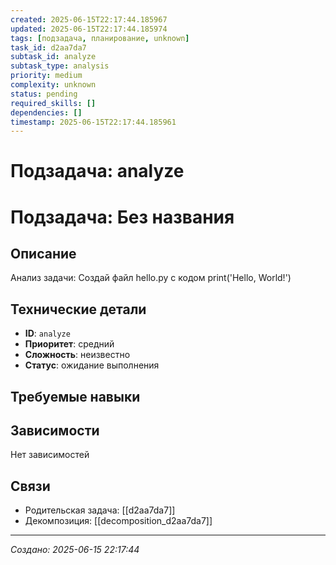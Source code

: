 ```yaml
---
created: 2025-06-15T22:17:44.185967
updated: 2025-06-15T22:17:44.185974
tags: [подзадача, планирование, unknown]
task_id: d2aa7da7
subtask_id: analyze
subtask_type: analysis
priority: medium
complexity: unknown
status: pending
required_skills: []
dependencies: []
timestamp: 2025-06-15T22:17:44.185961
---
```


# Подзадача: analyze

# Подзадача: Без названия

## Описание
Анализ задачи: Создай файл hello.py с кодом print('Hello, World!')

## Технические детали
- **ID**: `analyze`
- **Приоритет**: средний
- **Сложность**: неизвестно
- **Статус**: ожидание выполнения

## Требуемые навыки


## Зависимости
Нет зависимостей

## Связи
- Родительская задача: [[d2aa7da7]]
- Декомпозиция: [[decomposition_d2aa7da7]]

---
*Создано: 2025-06-15 22:17:44*

